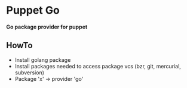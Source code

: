 # Puppet Go
**Go package provider for puppet**


## HowTo

- Install golang package
- Install packages needed to access package vcs (bzr, git, mercurial, subversion)
- Package 'x' -> provider 'go'